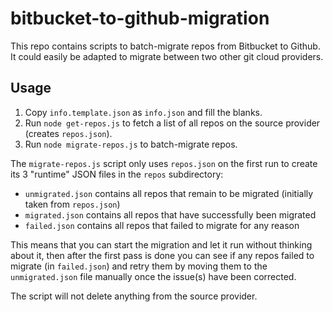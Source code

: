 # bitbucket-to-github-migration

This repo contains scripts to batch-migrate repos from Bitbucket to Github.
It could easily be adapted to migrate between two other git cloud providers.

## Usage

1. Copy `info.template.json` as `info.json` and fill the blanks.
2. Run `node get-repos.js` to fetch a list of all repos on the source provider (creates `repos.json`).
3. Run `node migrate-repos.js` to batch-migrate repos.

The `migrate-repos.js` script only uses `repos.json` on the first run to create its 3 "runtime" JSON files in the `repos` subdirectory:

- `unmigrated.json` contains all repos that remain to be migrated (initially taken from `repos.json`)
- `migrated.json` contains all repos that have successfully been migrated
- `failed.json` contains all repos that failed to migrate for any reason

This means that you can start the migration and let it run without thinking about it,
then after the first pass is done you can see if any repos failed to migrate (in `failed.json`)
and retry them by moving them to the `unmigrated.json` file manually once the issue(s)
have been corrected.

The script will not delete anything from the source provider.

